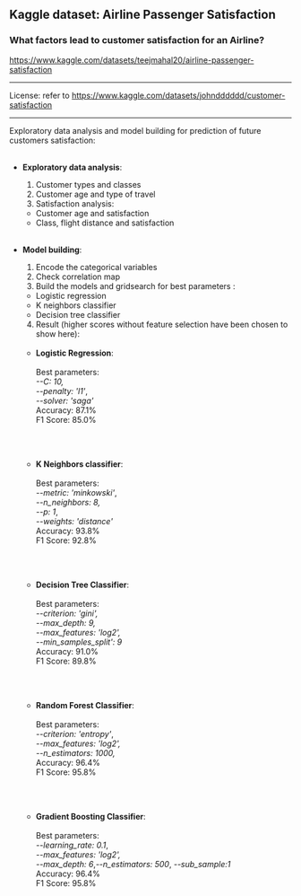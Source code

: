 ## **Kaggle dataset: Airline Passenger Satisfaction**
### What factors lead to customer satisfaction for an Airline?
https://www.kaggle.com/datasets/teejmahal20/airline-passenger-satisfaction

---

License: refer to https://www.kaggle.com/datasets/johndddddd/customer-satisfaction

---

Exploratory data analysis and model building for prediction of future customers satisfaction:
<br><br>
- **Exploratory data analysis**:
  1. Customer types and classes
  2. Customer age and type of travel
  3. Satisfaction analysis:
     
    - Customer age and satisfaction
    - Class, flight distance and satisfaction
  <br><br>
- **Model building**:
  1. Encode the categorical variables
  2. Check correlation map
  3. Build the models and gridsearch for best parameters :
    - Logistic regression
    - K neighbors classifier
    - Decision tree classifier
  4. Result (higher scores without feature selection have been chosen to show here):
  <br><br>
    - **Logistic Regression**: 
    <br><br>
    Best parameters: 
    <br>*--C: 10,*<br>*--penalty: 'l1'*, <br>*--solver: 'saga'*
    <br>Accuracy: 87.1%
    <br>F1 Score: 85.0%
    
   <br><br>
    - **K Neighbors classifier**: 
    <br><br>
    Best parameters: <br>*--metric: 'minkowski'*, <br>*--n_neighbors: 8,*<br>*--p: 1*,<br> *--weights: 'distance'*
    <br>Accuracy: 93.8%
    <br>F1 Score: 92.8%      

    <br><br>
    - **Decision Tree Classifier**:
    <br><br>
    Best parameters:<br>*--criterion: 'gini',*<br> *--max_depth: 9,*<br>*--max_features: 'log2',*<br>*--min_samples_split': 9*
    <br>Accuracy: 91.0%
    <br>F1 Score: 89.8%   
    
    <br><br>
    - **Random Forest Classifier**:
    <br><br>
    Best parameters:<br>*--criterion: 'entropy'*,<br>*--max_features: 'log2',*<br> *--n_estimators: 1000,*
    <br>Accuracy: 96.4%
    <br>F1 Score: 95.8%           

        <br><br>
    - **Gradient Boosting Classifier**:
    <br><br>
    Best parameters:<br>*--learning_rate: 0.1*,<br>*--max_features: 'log2',*<br> *--max_depth: 6*,*--n_estimators: 500*, *--sub_sample:1*
    <br>Accuracy: 96.4%
    <br>F1 Score: 95.8%           